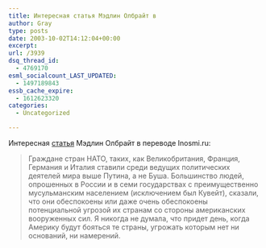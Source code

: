 ```yaml
---
title: Интересная статья Мэдлин Олбрайт в
author: Gray
type: posts
date: 2003-10-02T14:12:04+00:00
excerpt:
url: /3939
dsq_thread_id:
  - 4769170
esml_socialcount_LAST_UPDATED:
  - 1497189843
essb_cache_expire:
  - 1612623320
categories:
  - Uncategorized

---
```








Интересная <a href="http://www.inosmi.ru/translation/195027.html" target="_blank">статья</a> Мэдлин Олбрайт в переводе Inosmi.ru:

> Граждане стран НАТО, таких, как Великобритания, Франция, Германия и Италия ставили среди ведущих политических деятелей мира выше Путина, а не Буша. Большинство людей, опрошенных в России и в семи государствах с преимущественно мусульманским населением (исключением был Кувейт), сказали, что они обеспокоены или даже очень обеспокоены потенциальной угрозой их странам со стороны американских вооруженных сил. Я никогда не думала, что придет день, когда Америку будут бояться те страны, угрожать которым нет ни оснований, ни намерений.